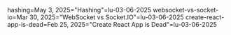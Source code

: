 hashing=May 3, 2025="Hashing"=lu-03-06-2025
websocket-vs-socket-io=Mar 30, 2025="WebSocket vs Socket.IO"=lu-03-06-2025
create-react-app-is-dead=Feb 25, 2025="Create React App is Dead"=lu-03-06-2025
